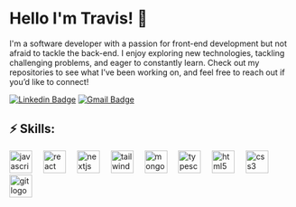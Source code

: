 # Hello I'm Travis! 👋

I'm a software developer with a passion for front-end development but not afraid to tackle the back-end. I enjoy exploring new technologies, tackling challenging problems, and eager to constantly learn. Check out my repositories to see what I’ve been working on, and feel free to reach out if you’d like to connect!

[![Linkedin Badge](https://img.shields.io/badge/-travistn-blue?style=flat-square&logo=Linkedin&logoColor=white&link=https://www.linkedin.com/in/travistn/)](https://www.linkedin.com/in/travistn/)
[![Gmail Badge](https://img.shields.io/badge/-travisn714@gmail.com-c14438?style=flat-square&logo=Gmail&logoColor=white&link=mailto:travisn714@gmail.com)](mailto:travisn714@gmail.com)

## ⚡ Skills:                                                                                                       
<div align="left">
  <img src="https://cdn.jsdelivr.net/gh/devicons/devicon/icons/javascript/javascript-original.svg" height="40" alt="javascript logo"  />
  <img width="12" />
  <img src="https://cdn.jsdelivr.net/gh/devicons/devicon/icons/react/react-original.svg" height="40" alt="react logo"  />
  <img width="12" />
  <img src="https://cdn.jsdelivr.net/gh/devicons/devicon/icons/nextjs/nextjs-original.svg" height="40" alt="nextjs logo"  />
  <img width="12" />
  <img src="https://cdn.jsdelivr.net/gh/devicons/devicon@latest/icons/tailwindcss/tailwindcss-original.svg" height="40" alt="tailwindcss logo"  />
  <img width="12" />
  <img src="https://cdn.jsdelivr.net/gh/devicons/devicon/icons/mongodb/mongodb-original.svg" height="40" alt="mongodb logo"  />
  <img width="12" />
  <img src="https://cdn.jsdelivr.net/gh/devicons/devicon/icons/typescript/typescript-original.svg" height="40" alt="typescript logo"  />
  <img width="12" />
  <img src="https://cdn.jsdelivr.net/gh/devicons/devicon/icons/html5/html5-original.svg" height="40" alt="html5 logo"  />
  <img width="12" />
  <img src="https://cdn.jsdelivr.net/gh/devicons/devicon/icons/css3/css3-original.svg" height="40" alt="css3 logo"  />
  <img width="12" />
  <img src="https://cdn.jsdelivr.net/gh/devicons/devicon/icons/git/git-original.svg" height="40" alt="git logo"  />
</div>

